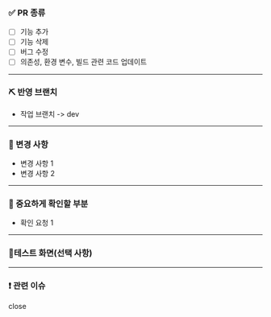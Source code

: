 ### ✅ PR 종류
- [ ] 기능 추가
- [ ] 기능 삭제
- [ ] 버그 수정
- [ ] 의존성, 환경 변수, 빌드 관련 코드 업데이트

--- 

### ⛏ 반영 브랜치
- 작업 브랜치 -> dev

---

### 📑 변경 사항
- 변경 사항 1
- 변경 사항 2

---

### 👀 중요하게 확인할 부분
- 확인 요청 1

---

### 🐾테스트 화면(선택 사항)



---

### ❗ 관련 이슈
close 
